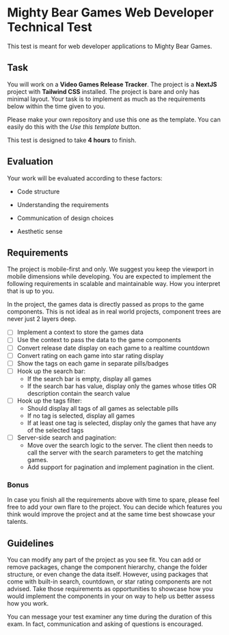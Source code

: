 # Mighty Bear Games Web Developer Technical Test

This test is meant for web developer applications to Mighty Bear Games.

## Task

You will work on a **Video Games Release Tracker**. The project is a **NextJS** project with **Tailwind CSS** installed. The project is bare and only has minimal layout. Your task is to implement as much as the requirements below within the time given to you.

Please make your own repository and use this one as the template. You can easily do this with the _Use this template_ button.

This test is designed to take **4 hours** to finish.

## Evaluation

Your work will be evaluated according to these factors:

- Code structure

- Understanding the requirements

- Communication of design choices

- Aesthetic sense

## Requirements

The project is mobile-first and only. We suggest you keep the viewport in mobile dimensions while developing. You are expected to implement the following requirements in scalable and maintainable way. How you interpret that is up to you.

In the project, the games data is directly passed as props to the game components. This is not ideal as in real world projects, component trees are never just 2 layers deep.

- [ ] Implement a context to store the games data
- [ ] Use the context to pass the data to the game components
- [ ] Convert release date display on each game to a realtime countdown
- [ ] Convert rating on each game into star rating display
- [ ] Show the tags on each game in separate pills/badges
- [ ] Hook up the search bar:
  - If the search bar is empty, display all games
  - If the search bar has value, display only the games whose titles OR description contain the search value
- [ ] Hook up the tags filter:
  - Should display all tags of all games as selectable pills
  - If no tag is selected, display all games
  - If at least one tag is selected, display only the games that have any of the selected tags
- [ ] Server-side search and pagination:
  - Move over the search logic to the server. The client then needs to call the server with the search parameters to get the matching games.
  - Add support for pagination and implement pagination in the client.

### Bonus

In case you finish all the requirements above with time to spare, please feel free to add your own flare to the project. You can decide which features you think would improve the project and at the same time best showcase your talents.

## Guidelines

You can modify any part of the project as you see fit. You can add or remove packages, change the component hierarchy, change the folder structure, or even change the data itself. However, using packages that come with built-in search, countdown, or star rating components are not advised. Take those requirements as opportunities to showcase how you would implement the components in your on way to help us better assess how you work.

You can message your test examiner any time during the duration of this exam. In fact, communication and asking of questions is encouraged.
